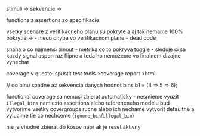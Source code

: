 stimuli -> sekvencie -> 

functions z assertions zo specifikacie

vsetky scenare z verifikacneho planu su pokryte a aj tak nemame 100% pokrytie ->
    - nieco chyba vo verifikacnom plane
    - dead code

snaha o co najmensi pinout
    - metrika co to pokryva toggle - sleduje ci sa kazdy signal aspon raz flipne a teda ho nemozeme vo finalnom dizajne vynechat

coverage v queste:
    spustit test
    tools->coverage report->html

// do binu spadne az sekvencia danych hodnot
bins b1 = (4 => 5 => 6);

functional coverage sa nemusi zbierat automaticky
    - nesmieme vyuzit `illegal_bins` namiesto assertions alebo referencneho modelu
bud vytvorime vsetky covergroups rucne alebo ich nechame vytvorit defaultne a vylucime tie co nechceme (`ignore_bin`/`illegal_bin`)

nie je vhodne zbierat do kosov napr ak je reset aktivny
